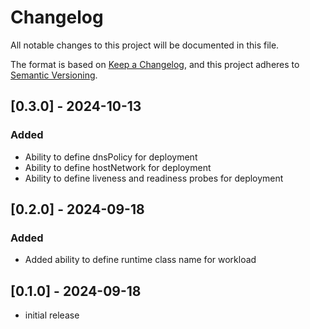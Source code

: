 # Changelog

All notable changes to this project will be documented in this file.

The format is based on [Keep a Changelog],
and this project adheres to [Semantic Versioning].

## [0.3.0] - 2024-10-13

### Added

- Ability to define dnsPolicy for deployment
- Ability to define hostNetwork for deployment
- Ability to define liveness and readiness probes for deployment

## [0.2.0] - 2024-09-18

### Added

- Added ability to define runtime class name for workload

## [0.1.0] - 2024-09-18

- initial release

<!-- Links -->
[keep a changelog]: https://keepachangelog.com/en/1.0.0/
[semantic versioning]: https://semver.org/spec/v2.0.0.html

